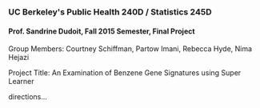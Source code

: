 ### UC Berkeley's Public Health 240D / Statistics 245D
#### Prof. Sandrine Dudoit, Fall 2015 Semester, Final Project

Group Members: Courtney Schiffman, Partow Imani, Rebecca Hyde, Nima Hejazi

Project Title: An Examination of Benzene Gene Signatures using Super Learner

directions...